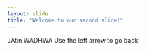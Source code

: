 ```yaml
---
layout: slide
title: "Welcome to our second slide!"
---
```

JAtin WADHWA
Use the left arrow to go back!
